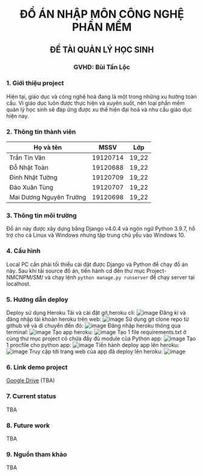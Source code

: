 <h1 align="center">ĐỒ ÁN NHẬP MÔN CÔNG NGHỆ PHẦN MỀM</h1>

<h2 align="center">ĐỀ TÀI QUẢN LÝ HỌC SINH</h2>

<h3 align="center">GVHD: Bùi Tấn Lộc</h3>


### 1. Giới thiệu project 
Hiện tại, giáo dục và công nghệ hoá đang là một trong những xu hướng toàn cầu. Vì giáo dục luôn được thực hiện và xuyên suốt, nên loại phần mềm quản lý học sinh sẽ đáp ứng được xu thế hiện đại hoá và nhu cầu giáo dục hiện nay.

### 2. Thông tin thành viên
| Họ và tên | MSSV | Lớp |
| --- | --- | --- |
| Trần Tín Văn | 19120714 | 19_22 |
| Đỗ Nhật Toàn | 19120688 | 19_22 |
| Đinh Nhật Tường | 19120709 | 19_22 |
| Đào Xuân Tùng | 19120707 | 19_22 |
| Mai Dương Nguyên Trường | 19120698 | 19_22 |

### 3. Thông tin môi trường <!-- Môi trường thực thi (phiên bản hệ điều hành, SDK, Dev Tools, cơ sở dữ liệu, etc.) -->
Đồ án này được xây dựng bằng Django v4.0.4 và ngôn ngữ Python 3.9.7, hỗ trợ cho cả Linux và Windows nhưng tập trung chủ yếu vào Windows 10.

### 4. Cấu hình  <!-- Hướng dẫn cấu hình project chạy local PC. -->
Local PC cần phải tối thiểu cài đặt được Django và Python để chạy đồ án này. Sau khi tải source đồ án, tiến hành cd đến thư mục Project-NMCNPM/SM/ và chạy lệnh `python manage.py runserver` để chạy server tại localhost.

### 5. Hướng dẫn deploy  <!-- Hướng dẫn deploy project lên Heroku, Netlify, etc. (có thể bổ sung cho đến present cuối kỳ) -->
Deploy sử dụng Heroku
Tải và cài đặt git,heroku cli:
![image](https://user-images.githubusercontent.com/74363485/172088514-84234e5b-78e1-4f38-8bcf-dc63b96e5f09.png)
Đăng kí và đăng nhập tài khoản heroku trên web:
![image](https://user-images.githubusercontent.com/74363485/172088563-e0cf79a1-3ca2-4163-bbc1-cd32b0283d64.png)
Sử dụng git clone repo từ github về và di chuyển đến đó:
![image](https://user-images.githubusercontent.com/74363485/172088643-7105c7f0-9014-4957-b244-1ff9508d703b.png)
Đăng nhập heroku thông qua terminal:
![image](https://user-images.githubusercontent.com/74363485/172047823-dd2f95e1-baf3-4fd3-810b-e44da06a24ee.png)
Tạo app heroku:
![image](https://user-images.githubusercontent.com/74363485/172047924-6057cce3-0498-49f9-b2d4-5acaf902f7b5.png)
Tạo 1 file requirements.txt ở cùng thư mục project có chứa đầy đủ module của Python app:
![image](https://user-images.githubusercontent.com/74363485/172088353-98a65e1d-24ee-4396-a2c0-706898e9d0ea.png)
Tạo 1 procfile cho python app:
![image](https://user-images.githubusercontent.com/74363485/172088773-e096c085-cfa7-43db-b4c3-16f017c95866.png)
Tiến hành deploy app lên heroku:
![image](https://user-images.githubusercontent.com/74363485/172088711-06f7154a-9dd4-4399-aa74-6faeb79c803a.png)
Truy cập tới trang web của app đã deploy lên heroku:
![image](https://user-images.githubusercontent.com/74363485/172088906-2eeeee0d-6289-4adb-8737-f040f411c6a0.png)


### 6. Link demo project <!-- Link Google Drive hoặc Youtube video demo (có thể bổ sung cho đến present cuối kỳ) -->
[Google Drive](https://drive.google.com/drive/folders/1ibR6lSzFQP0H9uKOjFmbjEPT_IfP_PN-?usp=sharing) (TBA)

### 7. Current status  <!-- Current status: tóm tắt những gì đã hoàn thành (có thể bổ sung cho đến present cuối kỳ) -->
TBA

### 8. Future work  <!-- Future works: tóm tắt những gì cần làm thêm (có thể bổ sung cho đến present cuối kỳ) -->
TBA

### 9. Nguồn tham khảo  <!-- Tham khảo chéo các project liên quan nếu có (backend thì giới thiệu link tham khảo frontend và ngược lại) -->
TBA 

